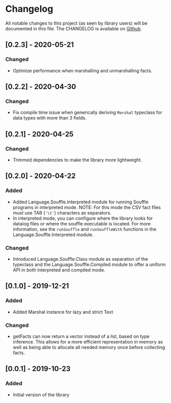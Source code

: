 
# Changelog

All notable changes to this project (as seen by library users) will be documented in this file.
The CHANGELOG is available on [Github](https://github.com/luc-tielen/souffle-haskell.git/CHANGELOG.md).

## [0.2.3] - 2020-05-21
### Changed

- Optimize performance when marshalling and unmarshalling facts.


## [0.2.2] - 2020-04-30
### Changed

- Fix compile time issue when generically deriving `Marshal` typeclass
  for data types with more than 3 fields.


## [0.2.1] - 2020-04-25
### Changed

- Trimmed dependencies to make the library more lightweight.


## [0.2.0] - 2020-04-22
### Added

- Added Language.Souffle.Interpreted module for running Souffle programs in interpreted mode.
  NOTE: For this mode the CSV fact files must use TAB (`'\t'`) characters as separators.
- In interpreted mode, you can configure where the library looks for datalog files or where
  the souffle executable is located. For more information, see the `runSouffle` and `runSouffleWith`
  functions in the Language.Souffle.Interpreted module.

### Changed

- Introduced Language.Souffle.Class module as separation of the typeclass and the
  Language.Souffle.Compiled module to offer a uniform API in both interpreted and compiled mode.


## [0.1.0] - 2019-12-21
### Added

- Added Marshal instance for lazy and strict Text

### Changed

- getFacts can now return a vector instead of a list, based on type inference.
  This allows for a more efficient representation in memory as well
  as being able to allocate all needed memory once before collecting facts.


## [0.0.1] - 2019-10-23
### Added

- Initial version of the library
